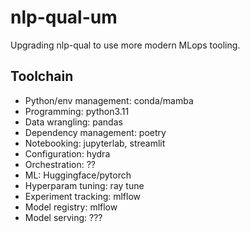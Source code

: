 # nlp-qual-um

Upgrading nlp-qual to use more modern MLops tooling.

## Toolchain

- Python/env management: conda/mamba
- Programming: python3.11
- Data wrangling: pandas
- Dependency management: poetry
- Notebooking: jupyterlab, streamlit
- Configuration: hydra
- Orchestration: ??
- ML: Huggingface/pytorch
- Hyperparam tuning: ray tune
- Experiment tracking: mlflow
- Model registry: mlflow
- Model serving: ???
